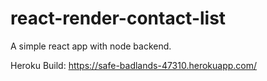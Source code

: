 # react-render-contact-list

A simple react app with node backend.

Heroku Build: https://safe-badlands-47310.herokuapp.com/
